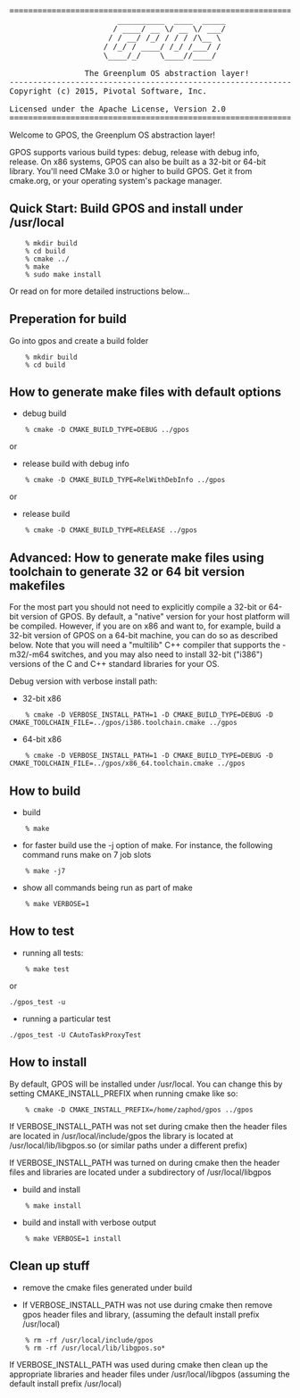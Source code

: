 <pre>
======================================================================
					   __________  ____  _____
					  / ____/ __ \/ __ \/ ___/
					 / / __/ /_/ / / / /\__ \ 
					/ /_/ / ____/ /_/ /___/ / 
					\____/_/    \____//____/  
					                          
                The Greenplum OS abstraction layer!
----------------------------------------------------------------------
Copyright (c) 2015, Pivotal Software, Inc.

Licensed under the Apache License, Version 2.0
======================================================================
</pre>

Welcome to GPOS, the Greenplum OS abstraction layer!

GPOS supports various build types: debug, release with debug info, release.
On x86 systems, GPOS can also be built as a 32-bit or 64-bit library. You'll
need CMake 3.0 or higher to build GPOS. Get it from cmake.org, or your
operating system's package manager.


## Quick Start: Build GPOS and install under /usr/local

```
    % mkdir build
	% cd build
	% cmake ../
	% make
	% sudo make install
```

Or read on for more detailed instructions below...


## Preperation for build


Go into gpos and create a build folder
```
	% mkdir build
	% cd build
```

## How to generate make files with default options

* debug build
```
	% cmake -D CMAKE_BUILD_TYPE=DEBUG ../gpos
```
  or 
* release build with debug info
```
	% cmake -D CMAKE_BUILD_TYPE=RelWithDebInfo ../gpos
```
  or
* release build
```
	% cmake -D CMAKE_BUILD_TYPE=RELEASE ../gpos
```

## Advanced: How to generate make files using toolchain to generate 32 or 64 bit version makefiles 

For the most part you should not need to explicitly compile a 32-bit or 64-bit
version of GPOS. By default, a "native" version for your host platform will be
compiled. However, if you are on x86 and want to, for example, build a 32-bit
version of GPOS on a 64-bit machine, you can do so as described below. Note
that you will need a "multilib" C++ compiler that supports the -m32/-m64
switches, and you may also need to install 32-bit ("i386") versions of the C
and C++ standard libraries for your OS.

Debug version with verbose install path:

* 32-bit x86
```
	% cmake -D VERBOSE_INSTALL_PATH=1 -D CMAKE_BUILD_TYPE=DEBUG -D CMAKE_TOOLCHAIN_FILE=../gpos/i386.toolchain.cmake ../gpos
```
* 64-bit x86
```
	% cmake -D VERBOSE_INSTALL_PATH=1 -D CMAKE_BUILD_TYPE=DEBUG -D CMAKE_TOOLCHAIN_FILE=../gpos/x86_64.toolchain.cmake ../gpos
```

## How to build

* build
```
	% make
```
* for faster build use the -j option of make. For instance, the following command runs make on 7 job slots
```
	% make -j7
```
* show all commands being run as part of make
```
	% make VERBOSE=1
```

## How to test

* running all tests:
```
	% make test
```
or
```
./gpos_test -u
```

* running a particular test
```
./gpos_test -U CAutoTaskProxyTest
```

## How to install

By default, GPOS will be installed under /usr/local. You can change this by
setting CMAKE_INSTALL_PREFIX when running cmake like so:
```
	% cmake -D CMAKE_INSTALL_PREFIX=/home/zaphod/gpos ../gpos
```
If VERBOSE_INSTALL_PATH was not set during cmake then 
the header files are located in /usr/local/include/gpos
the library is located at /usr/local/lib/libgpos.so
(or similar paths under a different prefix)

If VERBOSE_INSTALL_PATH was turned on during cmake then 
the header files and libraries are located under a subdirectory of
/usr/local/libgpos

* build and install
```
	% make install
```
* build and install with verbose output
```
	% make VERBOSE=1 install
```
## Clean up stuff 

* remove the cmake files generated under build

* If VERBOSE_INSTALL_PATH was not use during cmake then remove gpos header files and library, (assuming the default install prefix /usr/local)
```
	% rm -rf /usr/local/include/gpos
	% rm -rf /usr/local/lib/libgpos.so*
```
If VERBOSE_INSTALL_PATH was used during cmake then clean up the appropriate
libraries and header files under /usr/local/libgpos (assuming the default
install prefix /usr/local)
